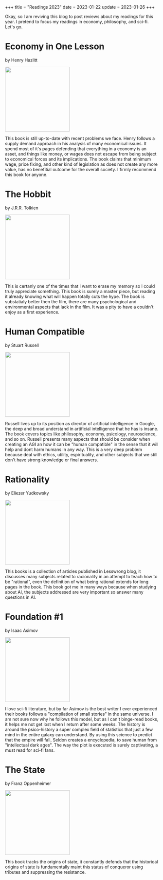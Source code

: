 +++
title = "Readings 2023"
date = 2023-01-22
update = 2023-01-26
+++

Okay, so I am reviving this blog to post reviews about my readings
for this year. I pretend to focus my readings in economy, philosophy,
and sci-fi. Let's go.

# Economy in One Lesson
by Henry Hazlitt

<img src="https://images-na.ssl-images-amazon.com/images/S/compressed.photo.goodreads.com/books/1565397589i/3028.jpg" width=212px>

This book is still up-to-date with recent problems we face. Henry follows
a supply demand approach in his analysis of many economical issues. It
spend most of it's pages defending that everything in a economy is an
asset, and things like money, or wages does not escape from being subject
to economical forces and its implications. The book claims that minimum wage,
price fixing, and other kind of legislation as does not create any more value,
has no benefitial outcome for the overall society. I firmly recommend this
book for anyone.

# The Hobbit
by J.R.R. Tolkien

<img src="https://images-na.ssl-images-amazon.com/images/S/compressed.photo.goodreads.com/books/1546071216i/5907.jpg" width=212px>

This is certanly one of the times that I want to erase my memory so I could
truly appreciate something. This book is surely a master piece, but reading
it already knowing what will happen totally cuts the hype. The book is
substatialy better then the film, there are many psychological and
environmental aspects that lack in the film. It was a pity to have a couldn't
enjoy as a first experience.

# Human Compatible
by Stuart Russell

<img src="https://images-na.ssl-images-amazon.com/images/S/compressed.photo.goodreads.com/books/1561637199i/44767248.jpg" width=212px>

Russell lives up to its position as director of artificial intelligence in Google,
the deep and broad understand in artificial intelligence that he has is insane.
The book covers topics like philosophy, economy, psicology, neuroscience, and so on.
Russell presents many aspects that should be consider when creating an AGI an how it
can be "human compatible" in the sense that it will help and dont harm humans in any way.
This is a very deep problem because deal with ethics, utility, espirituality, and other
subjects that we still don't have strong knowledge or final answers.

# Rationality
by Eliezer Yudkowsky

<img src="https://images-na.ssl-images-amazon.com/images/S/compressed.photo.goodreads.com/books/1440562023i/25131230.jpg" width=212px>

This books is a collection of articles published in Lesswrong blog, it discusses many subjects
related to racionality in an attempt to teach how to be "rational", even the definition of what
being rational extends for long pages in the book. This book got me in many ways because when
studying about AI, the subjects addressed are very important so answer
many questions in AI.

# Foundation \#1
by Isaac Asimov

<img src="https://images-na.ssl-images-amazon.com/images/S/compressed.photo.goodreads.com/books/1608139977i/56311775.jpg" width=212px>

I love sci-fi literature, but by far Asimov is the best writer I ever experienced
their books follows a "compilation of small stories" in the same universe. I am
not sure now why he follows this model, but as I can't binge-read books, it helps
me not get lost when I return after some weeks. The history is around the psico-history
a super complex field of statistics that just a few mind in the entire galaxy can 
understand. By using this science to predict that the empire will fall, Seldon
creates a encyclopedia, to save human from "intellectual dark ages". The way
the plot is executed is surely captivating, a must read for sci-fi fans.

# The State
by Franz Oppenheimer

<img src="https://images-na.ssl-images-amazon.com/images/S/compressed.photo.goodreads.com/books/1268001196i/3431702.jpg" width=212px>

This book tracks the origins of state, it constantly defends that the historical 
origins of state is fundamentally maint this status of conqueror using tributes
and suppressing the resistance.
